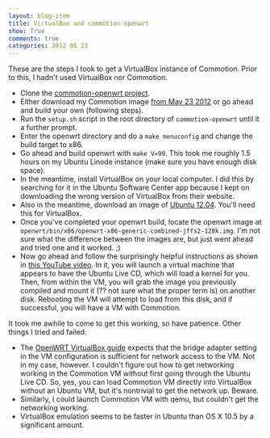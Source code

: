 ```yaml
---
layout: blog-item
title: VirtualBox and commotion-openwrt
show: True
comments: true
categories: 2012 05 23
---
```


These are the steps I took to get a VirtualBox instance of Commotion. Prior to this, I hadn't used VirtualBox nor Commotion.

- Clone the [commotion-openwrt project](https://code.commotionwireless.net/projects/commotion-openwrt).
- Either download my Commotion image [from May 23 2012](http://blog.boxysean.com/downloads/openwrt-x86-generic-combined-jffs2-128k.img) or go ahead and build your own (following steps).
- Run the `setup.sh` script in the root directory of `commotion-openwrt` until it a further prompt.
- Enter the openwrt directory and do a `make menuconfig` and change the build target to x86.
- Go ahead and build openwrt with `make V=99`. This took me roughly 1.5 hours on my Ubuntu Linode instance (make sure you have enough disk space).
- In the meantime, install VirtualBox on your local computer. I did this by searching for it in the Ubuntu Software Center app because I kept on downloading the wrong version of VirtualBox from their website.
- Also in the meantime, download an image of [Ubuntu 12.04](http://releases.ubuntu.com/12.04/). You'll need this for VirtualBox.
- Once you've completed your openwrt build, locate the openwrt image at `openwrt/bin/x86/openwrt-x86-generic-combined-jffs2-128k.img`. I'm not sure what the difference between the images are, but just went ahead and tried one and it worked. ;)
- Now go ahead and follow the surprisingly helpful instructions as shown in [this YouTube video](http://www.youtube.com/watch?v=cL81DQk4WL8). In it, you will launch a virtual machine that appears to have the Ubuntu Live CD, which will load a kernel for you. Then, from within the VM, you will grab the image you previously compiled and mount it (?? not sure what the proper term is) on another disk. Rebooting the VM will attempt to load from this disk, and if successful, you will have a VM with Commotion.

It took me awhile to come to get this working, so have patience. Other things I tried and failed:

- The [OpenWRT VirtualBox guide](http://wiki.openwrt.org/doc/howto/virtualbox) expects that the bridge adapter setting in the VM configuration is sufficient for network access to the VM. Not in my case, however. I couldn't figure out how to get networking working in the Commotion VM without first going through the Ubuntu Live CD. So, yes, you can load Commotion VM directly into VirtualBox without an Ubuntu VM, but it's nontrivial to get the network up. Beware.
- Similarly, I could launch Commotion VM with qemu, but couldn't get the networking working.
- VirtualBox emulation seems to be faster in Ubuntu than OS X 10.5 by a significant amount.
